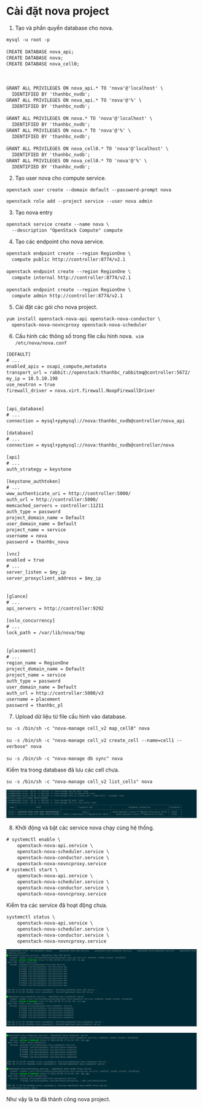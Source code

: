 # Cài đặt nova project 

1. Tạo và phần quyền database cho nova.
```
mysql -u root -p

CREATE DATABASE nova_api;
CREATE DATABASE nova;
CREATE DATABASE nova_cell0;



GRANT ALL PRIVILEGES ON nova_api.* TO 'nova'@'localhost' \
  IDENTIFIED BY 'thanhbc_nvdb';
GRANT ALL PRIVILEGES ON nova_api.* TO 'nova'@'%' \
  IDENTIFIED BY 'thanhbc_nvdb';

GRANT ALL PRIVILEGES ON nova.* TO 'nova'@'localhost' \
  IDENTIFIED BY 'thanhbc_nvdb';
GRANT ALL PRIVILEGES ON nova.* TO 'nova'@'%' \
  IDENTIFIED BY 'thanhbc_nvdb';

GRANT ALL PRIVILEGES ON nova_cell0.* TO 'nova'@'localhost' \
  IDENTIFIED BY 'thanhbc_nvdb';
GRANT ALL PRIVILEGES ON nova_cell0.* TO 'nova'@'%' \
  IDENTIFIED BY 'thanhbc_nvdb';
```


2. Tạo user nova cho compute service.

```
openstack user create --domain default --password-prompt nova
```


```
openstack role add --project service --user nova admin
```
3. Tạo nova entry
```
openstack service create --name nova \
  --description "OpenStack Compute" compute
```
4. Tạo các endpoint cho nova service.

```
openstack endpoint create --region RegionOne \
  compute public http://controller:8774/v2.1

openstack endpoint create --region RegionOne \
  compute internal http://controller:8774/v2.1

openstack endpoint create --region RegionOne \
  compute admin http://controller:8774/v2.1

```

5. Cài đặt các gói cho nova project.
```
yum install openstack-nova-api openstack-nova-conductor \
  openstack-nova-novncproxy openstack-nova-scheduler
```

6. Cấu hình các thông số trong file cấu hình nova.` vim /etc/nova/nova.conf`

```
[DEFAULT]
# ...
enabled_apis = osapi_compute,metadata
transport_url = rabbit://openstack:thanhbc_rabbitmq@controller:5672/
my_ip = 10.5.10.198
use_neutron = true
firewall_driver = nova.virt.firewall.NoopFirewallDriver


[api_database]
# ...
connection = mysql+pymysql://nova:thanhbc_nvdb@controller/nova_api

[database]
# ...
connection = mysql+pymysql://nova:thanhbc_nvdb@controller/nova

[api]
# ...
auth_strategy = keystone

[keystone_authtoken]
# ...
www_authenticate_uri = http://controller:5000/
auth_url = http://controller:5000/
memcached_servers = controller:11211
auth_type = password
project_domain_name = Default
user_domain_name = Default
project_name = service
username = nova
password = thanhbc_nova

[vnc]
enabled = true
# ...
server_listen = $my_ip
server_proxyclient_address = $my_ip


[glance]
# ...
api_servers = http://controller:9292

[oslo_concurrency]
# ...
lock_path = /var/lib/nova/tmp


[placement]
# ...
region_name = RegionOne
project_domain_name = Default
project_name = service
auth_type = password
user_domain_name = Default
auth_url = http://controller:5000/v3
username = placement
password = thanhbc_pl
```

7. Upload dữ liệu từ file cấu hình vào database.


```
su -s /bin/sh -c "nova-manage cell_v2 map_cell0" nova

su -s /bin/sh -c "nova-manage cell_v2 create_cell --name=cell1 --verbose" nova

su -s /bin/sh -c "nova-manage db sync" nova
```

Kiểm tra trong database đã lưu các cell chưa.
```
su -s /bin/sh -c "nova-manage cell_v2 list_cells" nova
```

![](nv-img/cell-database.png)

8. Khởi động và bật các service nova chạy cùng hệ thống.

```
# systemctl enable \
    openstack-nova-api.service \
    openstack-nova-scheduler.service \
    openstack-nova-conductor.service \
    openstack-nova-novncproxy.service
# systemctl start \
    openstack-nova-api.service \
    openstack-nova-scheduler.service \
    openstack-nova-conductor.service \
    openstack-nova-novncproxy.service
```

Kiểm tra các service đã hoạt động chưa.
```
systemctl status \
    openstack-nova-api.service \
    openstack-nova-scheduler.service \
    openstack-nova-conductor.service \
    openstack-nova-novncproxy.service
```

![](nv-img/nova-service-1.png)

![](nv-img/nova-service-2.png)

Như vậy là ta đã thành công nova project.

